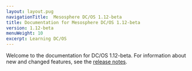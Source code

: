```yaml
---
layout: layout.pug
navigationTitle:  Mesosphere DC/OS 1.12-beta
title: Documentation for Mesosphere DC/OS 1.12-beta
version: 1.12-beta
menuWeight: 10
excerpt: Learning DC/OS
---
```


Welcome to the documentation for DC/OS 1.12-beta. For information about new and changed features, see the [release notes](/1.12/release-notes/).
